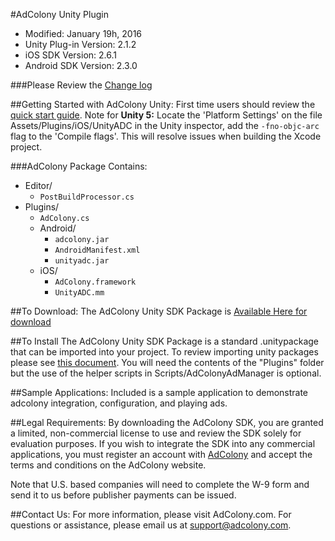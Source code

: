 #AdColony Unity Plugin
* Modified: January 19h, 2016
* Unity Plug-in Version: 2.1.2
* iOS SDK Version: 2.6.1
* Android SDK Version: 2.3.0

###Please Review the [Change log](CHANGELOG.md)

##Getting Started with AdColony Unity:
First time users should review the [quick start guide](https://github.com/AdColony/AdColony-Unity-SDK/wiki).
Note for **Unity 5:**
Locate the 'Platform Settings' on the file Assets/Plugins/iOS/UnityADC in the Unity inspector, add the `-fno-objc-arc` flag to the 'Compile flags'. This will resolve issues when building the Xcode project.

###AdColony Package Contains:
* Editor/
  * `PostBuildProcessor.cs`
* Plugins/
  * `AdColony.cs`
  * Android/
    * `adcolony.jar`
    * `AndroidManifest.xml`
    * `unityadc.jar`
  * iOS/
    * `AdColony.framework`
    * `UnityADC.mm`

##To Download:
The AdColony Unity SDK Package is [Available Here for download](Packages/adcolony.unitypackage)

##To Install
The AdColony Unity SDK Package is a standard .unitypackage that can be imported into your project.
To review importing unity packages please see [this document](http://docs.unity3d.com/Manual/HOWTO-exportpackage.html).  You will need the contents of the "Plugins" folder but the use of the helper scripts in Scripts/AdColonyAdManager is optional.

##Sample Applications:
Included is a sample application to demonstrate adcolony integration, configuration, and playing ads. 

##Legal Requirements:
By downloading the AdColony SDK, you are granted a limited, non-commercial license to use and review the SDK solely for evaluation purposes.  If you wish to integrate the SDK into any commercial applications, you must register an account with [AdColony](https://clients.adcolony.com/signup) and accept the terms and conditions on the AdColony website.

Note that U.S. based companies will need to complete the W-9 form and send it to us before publisher payments can be issued.

##Contact Us:
For more information, please visit AdColony.com. For questions or assistance, please email us at support@adcolony.com.

